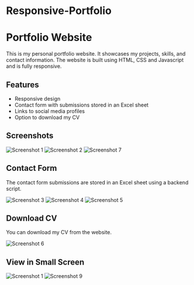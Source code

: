 # Responsive-Portfolio
# Portfolio Website

This is my personal portfolio website. It showcases my projects, skills, and contact information. The website is built using HTML, CSS and Javascript and is fully responsive.

## Features

- Responsive design
- Contact form with submissions stored in an Excel sheet
- Links to social media profiles
- Option to download my CV

## Screenshots

![Screenshot 1](Screenshot8.png)
![Screenshot 2](Screenshot2.png)
![Screenshot 7](Screenshot7.png)

## Contact Form

The contact form submissions are stored in an Excel sheet using a backend script.


![Screenshot 3](Screenshot3.png)
![Screenshot 4](Screenshot4.png)
![Screenshot 5](Screenshot5.png)


## Download CV

You can download my CV from the website.


![Screenshot 6](Screenshot6.png)


## View in Small Screen

![Screenshot 1](Screenshot1.png)
![Screenshot 9](Screenshot9.png)
